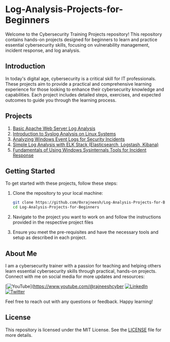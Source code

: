 # Log-Analysis-Projects-for-Beginners

Welcome to the Cybersecurity Training Projects repository! This repository contains hands-on projects designed for beginners to learn and practice essential cybersecurity skills, focusing on vulnerability management, incident response, and log analysis.

## Introduction

In today's digital age, cybersecurity is a critical skill for IT professionals. These projects aim to provide a practical and comprehensive learning experience for those looking to enhance their cybersecurity knowledge and capabilities. Each project includes detailed steps, exercises, and expected outcomes to guide you through the learning process.

## Projects

1. [Basic Apache Web Server Log Analysis](https://github.com/0xrajneesh/Log-Analysis-Projects-for-Beginners/blob/main/Project-1-Apache-Web-Server-Log-Analysis.md)
2. [Introduction to Syslog Analysis on Linux Systems](https://github.com/0xrajneesh/Log-Analysis-Projects-for-Beginners/blob/main/Project-2-Syslog-Analysis-on-Linux-Systems.md)
3. [Analyzing Windows Event Logs for Security Incidents](https://github.com/0xrajneesh/Log-Analysis-Projects-for-Beginners/blob/main/Project-3-Analyzing-Windows-Event-Logs.md)
4. [Simple Log Analysis with ELK Stack (Elasticsearch, Logstash, Kibana)](https://github.com/0xrajneesh/Log-Analysis-Projects-for-Beginners/blob/main/Project-4-Simple-Log-Analysis-with-ELK-Stack.md)
5. [Fundamentals of Using Windows Sysinternals Tools for Incident Response](https://github.com/0xrajneesh/Log-Analysis-Projects-for-Beginners/blob/main/Project-5-Windows-Sysinternals-Tools-for-Incident-Response.md)

## Getting Started

To get started with these projects, follow these steps:

1. Clone the repository to your local machine:
    ```bash
    git clone https://github.com/0xrajneesh/Log-Analysis-Projects-for-Beginners.git
    cd Log-Analysis-Projects-for-Beginners
    ```

2. Navigate to the project you want to work on and follow the instructions provided in the respective project files

3. Ensure you meet the pre-requisites and have the necessary tools and setup as described in each project.

## About Me

I am a cybersecurity trainer with a passion for teaching and helping others learn essential cybersecurity skills through practical, hands-on projects. Connect with me on social media for more updates and resources:

[![YouTube](https://img.icons8.com/fluent/48/000000/youtube-play.png)](https://www.youtube.com/@rajneeshcyber
[![LinkedIn](https://img.icons8.com/fluent/48/000000/linkedin.png)](https://www.linkedin.com/in/rajneeshcyber)
[![Twitter](https://img.icons8.com/fluent/48/000000/twitter.png)](https://twitter.com/rajneeshcyber)

Feel free to reach out with any questions or feedback. Happy learning!

## License

This repository is licensed under the MIT License. See the [LICENSE](LICENSE) file for more details.
